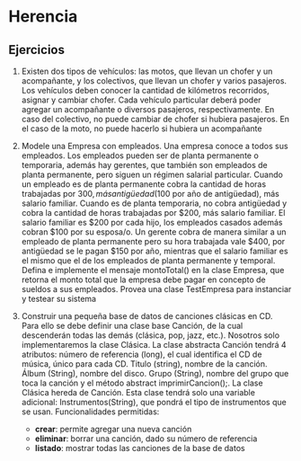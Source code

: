 # Herencia

## Ejercicios

1. Existen dos tipos de vehículos: las motos, que llevan un chofer y un acompañante, y los colectivos, que llevan un chofer y varios pasajeros. Los vehículos deben conocer la cantidad de kilómetros recorridos, asignar y cambiar chofer. Cada vehículo particular deberá poder agregar un acompañante o diversos pasajeros, respectivamente. En caso del colectivo, no puede cambiar de chofer si hubiera pasajeros. En el caso de la moto, no puede hacerlo si hubiera un acompañante

1. Modele una Empresa con empleados. Una empresa conoce a todos sus empleados. Los empleados pueden ser de planta permanente o temporaria, además hay gerentes, que también son empleados de planta permanente, pero siguen un régimen salarial particular. Cuando un empleado es de planta permanente cobra la cantidad de horas trabajadas por $300, más antigüedad ($100 por año de antigüedad), más salario familiar. Cuando es de planta temporaria, no cobra antigüedad y cobra la cantidad de horas trabajadas por $200, más salario familiar. El salario familiar es $200 por cada hijo, los empleados casados además cobran $100 por su esposa/o. Un gerente cobra de manera similar a un empleado de planta permanente pero su hora trabajada vale $400, por antigüedad se le pagan $150 por año, mientras que el salario familiar es el mismo que el de los empleados de planta permanente y temporal. Defina e implemente el mensaje montoTotal() en la clase Empresa, que retorna el monto total que la empresa debe pagar en concepto de sueldos a sus empleados. Provea una clase TestEmpresa para instanciar y testear su sistema

1. Construir una pequeña base de datos de canciones clásicas en CD. Para ello se debe definir una clase base Canción, de la cual descenderán todas las demás (clásica, pop, jazz, etc.). Nosotros solo implementaremos la clase Clásica. La clase abstracta Canción tendrá 4 atributos: número de referencia (long), el cual identifica el CD de música, único para cada CD. Titulo (string), nombre de la canción. Álbum (String), nombre del disco. Grupo (String), nombre del grupo que toca la canción y el método abstract imprimirCancion();. La clase Clásica hereda de Canción. Esta clase tendrá solo una variable adicional: Instrumentos(String), que pondrá el tipo de instrumentos que se usan. Funcionalidades permitidas:
    * **crear**: permite agregar una nueva canción
    * **eliminar**: borrar una canción, dado su número de referencia
    * **listado**: mostrar todas las canciones de la base de datos
